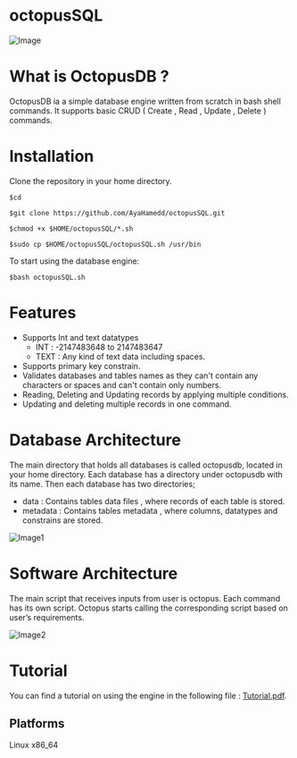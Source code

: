 # octopusSQL

![Image](https://github.com/AyaHamedd/OctopusDB/blob/main/images/octopusdb.jpeg)

# What is OctopusDB ?

OctopusDB ia a simple database engine written from scratch in bash shell commands. It supports basic CRUD ( Create , Read , Update , Delete ) commands.

# Installation
Clone the repository in your home directory.

`$cd`

`$git clone https://github.com/AyaHamedd/octopusSQL.git`

`$chmod +x $HOME/octopusSQL/*.sh`

`$sudo cp $HOME/octopusSQL/octopusSQL.sh /usr/bin`


To start using the database engine:

`$bash octopusSQL.sh`



# Features
- Supports Int and text datatypes
   - INT : -2147483648 to 2147483647
   - TEXT : Any kind of text data including spaces.
- Supports primary key constrain.
- Validates databases and tables names as they can't contain any characters or spaces and can't contain only numbers. 
- Reading, Deleting and Updating records by applying multiple conditions.
- Updating and deleting multiple records in one command.



# Database Architecture
The main directory that holds all databases is called octopusdb, located in your home directory. Each database has a directory under  octopusdb with its name. Then each database has two directories;
- data : Contains tables data files , where records of each table is stored.
- metadata : Contains tables metadata , where columns, datatypes and constrains are stored.

![Image1](https://github.com/AyaHamedd/OctopusDB/blob/main/images/dbArchitectue.png)



# Software Architecture
The main script that receives inputs from user is octopus. Each command has its own script. Octopus starts calling the corresponding script based on user’s requirements.

![Image2](https://github.com/AyaHamedd/OctopusDB/blob/main/images/swArchitecture.png)


# Tutorial

You can find a tutorial on using the engine in the following file : 
[Tutorial.pdf](https://github.com/AyaHamedd/octopus/blob/main/OctopusDBTutorial.pdf).


## Platforms
Linux x86_64


